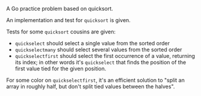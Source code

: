 A Go practice problem based on quicksort.

An implementation and test for `quicksort` is given.

Tests for some `quicksort` cousins are given:

- `quickselect` should select a single value from the sorted order
- `quickselectmany` should select several values from the sorted order
- `quickselectfirst` should select the first occurrence of a value, returning
  its index; in other words it's `quickselect` that finds the position of the
  first value tied for the given position.

For some color on `quickselectfirst`, it's an efficient solution to "split an
array in roughly half, but don't split tied values between the halves".
